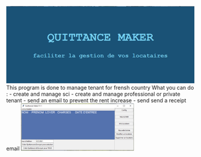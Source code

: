 <img src="https://github.com/manuteou/Quittance_maker/blob/master/pictures/Splash.PNG" alt="drawing" width="500"/>
This program is done to manage tenant for frensh country
What you can do :
- create and manage sci
- create and manage professional or private tenant
- send an email to prevent the rent increase
- send send a receipt email
  

<img src="https://github.com/manuteou/Quittance_maker/blob/master/image.png" alt="drawing" width="300"/>
